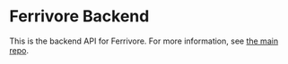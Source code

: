 # Ferrivore Backend

This is the backend API for Ferrivore. For more information, see [the main repo](https://github.com/Lactantius/ferrivore).
